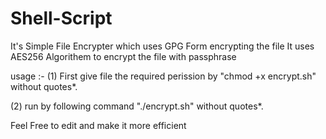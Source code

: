 # Shell-Script
It's Simple File Encrypter which uses GPG Form encrypting the file 
It uses AES256 Algorithem to encrypt the file with passphrase 

usage :-
(1) First give file the required perission by "chmod +x encrypt.sh" without quotes*.


(2) run by following command "./encrypt.sh" without quotes*.

Feel Free to edit and make it more efficient 
